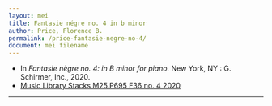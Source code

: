 ```yaml
---
layout: mei
title: Fantasie négre no. 4 in b minor
author: Price, Florence B.
permalink: /price-fantasie-negre-no-4/
document: mei filename
---
```


- In *Fantasie nègre no. 4: in B minor for piano.* New York, NY : G. Schirmer, Inc., 2020.
- <a href="https://tufts-primo.hosted.exlibrisgroup.com/permalink/f/bnf7qa/01TUN_ALMA21298648340003851" target="_blank">Music Library Stacks M25.P695 F36 no. 4 2020</a>

---
